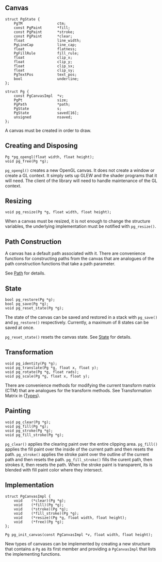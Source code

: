 
Canvas
----------------------------------------------------------------

    struct PgState {
        PgTM                ctm;
        const PgPaint       *fill;
        const PgPaint       *stroke;
        const PgPaint       *clear;
        float               line_width;
        PgLineCap           line_cap;
        float               flatness;
        PgFillRule          fill_rule;
        float               clip_x;
        float               clip_y;
        float               clip_sx;
        float               clip_sy;
        PgTextPos           text_pos;
        bool                underline;
    };

    struct Pg {
        const PgCanvasImpl  *v;
        PgPt                size;
        PgPath              *path;
        PgState             s;
        PgState             saved[16];
        unsigned            nsaved;
    };


A canvas must be created in order to draw.


Creating and Disposing
----------------------------------------------------------------

    Pg *pg_opengl(float width, float height);
    void pg_free(Pg *g);

`pg_opengl()` creates a new OpenGL canvas. It does not create a
window or create a GL context. It simply sets up GLEW and the
shader programs that it will need. The client of the library
will need to handle maintenance of the GL context.


Resizing
----------------------------------------------------------------

    void pg_resize(Pg *g, float width, float height);

When a canvas must be resized, it is not enough to change the
structure variables, the underlying implementation must be
notified with `pg_resize()`.


Path Construction
----------------------------------------------------------------

A canvas has a default path associated with it. There are
convenience functions for constructing paths from the canvas
that are analogues of the path construction functions that take
a path parameter.

See [Path](path.md) for details.



State
----------------------------------------------------------------

    bool pg_restore(Pg *g);
    bool pg_save(Pg *g);
    void pg_reset_state(Pg *g);

The state of the canvas can be saved and restored in a stack
with `pg_save()` and `pg_restore()` respectively. Currently, a
maximum of 8 states can be saved at once.

`pg_reset_state()` resets the canvas state. See
[State](state.md) for details.



Transformation
----------------------------------------------------------------

    void pg_identity(Pg *g);
    void pg_translate(Pg *g, float x, float y);
    void pg_rotate(Pg *g, float rads);
    void pg_scale(Pg *g, float x, float y);

There are convenience methods for modifying the current
transform matrix (CTM) that are analogues for the transform
methods. See Transformation Matrix in ([Types](types.md)).



Painting
----------------------------------------------------------------

    void pg_clear(Pg *g);
    void pg_fill(Pg *g);
    void pg_stroke(Pg *g);
    void pg_fill_stroke(Pg *g);

`pg_clear()` applies the clearing paint over the entire clipping
area. `pg_fill()` applies the fill paint over the inside of the
current path and then resets the path. `pg_stroke()` applies the
stroke paint over the outline of the current path and then
resets the path. `pg_fill_stroke()` fills the curent path, then
strokes it, then resets the path. When the stroke paint is
transparent, its is blended with fill paint color where they
intersect.



Implementation
----------------------------------------------------------------

    struct PgCanvasImpl {
        void    (*clear)(Pg *g);
        void    (*fill)(Pg *g);
        void    (*stroke)(Pg *g);
        void    (*fill_stroke)(Pg *g);
        void    (*resize)(Pg *g, float width, float height);
        void    (*free)(Pg *g);
    };

    Pg pg_init_canvas(const PgCanvasImpl *v, float width, float height);

New types of canvases can be implemented by creating a new
structure that contains a `Pg` as its first member and providing
a `PgCanvasImpl` that lists the implementing functions.
